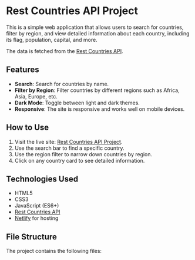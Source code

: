 # Rest Countries API Project

This is a simple web application that allows users to search for countries, filter by region, and view detailed information about each country, including its flag, population, capital, and more.

The data is fetched from the [Rest Countries API](https://restcountries.com/).

## Features

- **Search**: Search for countries by name.
- **Filter by Region**: Filter countries by different regions such as Africa, Asia, Europe, etc.
- **Dark Mode**: Toggle between light and dark themes.
- **Responsive**: The site is responsive and works well on mobile devices.

## How to Use

1. Visit the live site: [Rest Countries API Project](https://restcountriesapitsm.netlify.app/).
2. Use the search bar to find a specific country.
3. Use the region filter to narrow down countries by region.
4. Click on any country card to see detailed information.

## Technologies Used

- HTML5
- CSS3
- JavaScript (ES6+)
- [Rest Countries API](https://restcountries.com/)
- [Netlify](https://www.netlify.com/) for hosting

## File Structure

The project contains the following files:

